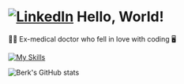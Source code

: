 # [![LinkedIn](https://img.shields.io/badge/linkedin-%230077B5.svg?style=for-the-badge&logo=linkedin&logoColor=white)](https://www.linkedin.com/in/berktoy/)   Hello, World!

:health_worker: Ex-medical doctor who fell in love with coding :desktop_computer:

[![My Skills](https://skillicons.dev/icons?i=js,html,css,nodejs,react,nextjs,tailwind,ts,git,python,flask,rust)](https://skillicons.dev)

![Berk's GitHub stats](https://github-readme-stats.vercel.app/api?username=mdtoy-dev&show_icons=true&bg_color=00000000)
